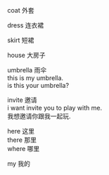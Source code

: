 coat            外套  

dress           连衣裙

skirt           短裙

house           大房子

umbrella        雨伞   
                this is my umbrella.   
                is this your umbrella?   

invite          邀请  
                i want invite you to play with me.  
                我想邀请你跟我一起玩.   

here           这里   
there          那里   
where          哪里   

my             我的  

